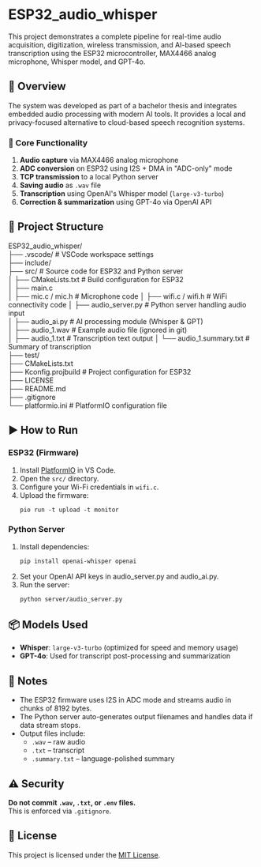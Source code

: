 # ESP32_audio_whisper

This project demonstrates a complete pipeline for real-time audio acquisition, digitization, wireless transmission, and AI-based speech transcription using the ESP32 microcontroller, MAX4466 analog microphone, Whisper model, and GPT-4o.

## 🎯 Overview

The system was developed as part of a bachelor thesis and integrates embedded audio processing with modern AI tools. It provides a local and privacy-focused alternative to cloud-based speech recognition systems.

### 🔧 Core Functionality

1. **Audio capture** via MAX4466 analog microphone  
2. **ADC conversion** on ESP32 using I2S + DMA in "ADC-only" mode  
3. **TCP transmission** to a local Python server  
4. **Saving audio** as `.wav` file  
5. **Transcription** using OpenAI's Whisper model (`large-v3-turbo`)  
6. **Correction & summarization** using GPT-4o via OpenAI API  

## 📁 Project Structure

ESP32_audio_whisper/  
├── .vscode/                    # VSCode workspace settings  
├── include/                    
├── src/                       # Source code for ESP32 and Python server  
│   ├── CMakeLists.txt          # Build configuration for ESP32  
│   ├── main.c                  
│   ├── mic.c / mic.h           # Microphone code 
│   ├── wifi.c / wifi.h         # WiFi connectivity code 
│   ├── audio_server.py         # Python server handling audio input  
│   ├── audio_ai.py             # AI processing module (Whisper & GPT)  
│   ├── audio_1.wav             # Example audio file (ignored in git)  
│   ├── audio_1.txt             # Transcription text output 
│   └── audio_1.summary.txt     # Summary of transcription  
├── test/                      
├── CMakeLists.txt              
├── Kconfig.projbuild          # Project configuration for ESP32  
├── LICENSE                     
├── README.md                  
├── .gitignore                 
└── platformio.ini             # PlatformIO configuration file  


## ▶️ How to Run

### ESP32 (Firmware)
1. Install [PlatformIO](https://platformio.org/) in VS Code.  
2. Open the `src/` directory.  
3. Configure your Wi-Fi credentials in `wifi.c`.  
4. Upload the firmware:  
   ```
   pio run -t upload -t monitor
   ```

### Python Server
1. Install dependencies:
   ```bash
   pip install openai-whisper openai
   ```
2. Set your OpenAI API keys in audio_server.py and audio_ai.py.  
3. Run the server:
   ```bash
   python server/audio_server.py
   ```

## 📦 Models Used

- **Whisper**: `large-v3-turbo` (optimized for speed and memory usage)  
- **GPT-4o**: Used for transcript post-processing and summarization  

## 📌 Notes

- The ESP32 firmware uses I2S in ADC mode and streams audio in chunks of 8192 bytes.  
- The Python server auto-generates output filenames and handles data if data stream stops.  
- Output files include:
  - `.wav` – raw audio
  - `.txt` – transcript
  - `.summary.txt` – language-polished summary

## ⚠️ Security

**Do not commit `.wav`, `.txt`, or `.env` files.**  
This is enforced via `.gitignore`.

## 📝 License

This project is licensed under the [MIT License](LICENSE).
